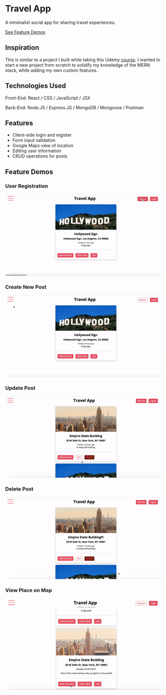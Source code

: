 # Travel App

A minimalist social app for sharing travel experiences. 

[See Feature Demos](#feature-demos)

## Inspiration
This is similar to a project I built while taking this Udemy [course](https://www.udemy.com/course/react-nodejs-express-mongodb-the-mern-fullstack-guide/).
I wanted to start a new project from scratch to solidify my knowledge of the MERN stack, while adding my own custom features.

## Technologies Used
Front-End: React / CSS / JavaScript / JSX

Back-End: Node.JS / Express.JS / MongoDB / Mongoose / Postman

## Features
- Client-side login and register
- Form input validation
- Google Maps view of location
- Editing user information
- CRUD operations for posts 

## Feature Demos

### User Registration

![User Registration](https://github.com/juliahowes124/TravelApp/blob/master/Demos/register.gif)
### Create New Post

![Create Post](https://github.com/juliahowes124/TravelApp/blob/master/Demos/create_post.gif)
### Update Post

![Update Post](https://github.com/juliahowes124/TravelApp/blob/master/Demos/update_post.gif)
### Delete Post

![Delete Post](https://github.com/juliahowes124/TravelApp/blob/master/Demos/delete_post.gif)
### View Place on Map

![View on Map](https://github.com/juliahowes124/TravelApp/blob/master/Demos/view_on_map.gif)

